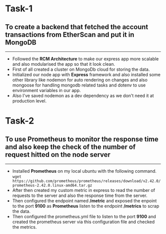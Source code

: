 # Task-1 
## To create a backend that fetched the account transactions from EtherScan and put it in MongoDB

---

- Followed the **RCM Architecture** to make our express app more scalable and also modularised the app so that it look clean.
- First of all created a cluster on MongoDb cloud for storing the data.
- Initialized our node app with **Express** framework and also installed some other library like nodemon for auto rendering on  changes and also mongoose for handling mongodb related tasks and dotenv to use environment variables in our app.
- Also I've saved nodemon as a dev dependency as we don't need it at production level.




# Task-2
## To use Prometheus to monitor the response time and also keep the check of the number of request hitted on the node server

---


- Installed **Prometheus** on my local ubuntu with the following command. `wget https://github.com/prometheus/prometheus/releases/download/v2.42.0/prometheus-2.42.0.linux-amd64.tar.gz`
- After then created my custom metric in express to read the number of requests to the server and also the response time from the server.
- Then configured the endpoint named **/metric** and exposed the enpoint to the port **9100** as **Prometheus** listen to the endpoint **/metrics** to scrap the data.
- Then configured the prometheus.yml file to listen to the port **9100** and created the prometheus server via this configuration file and checked the metrics.
